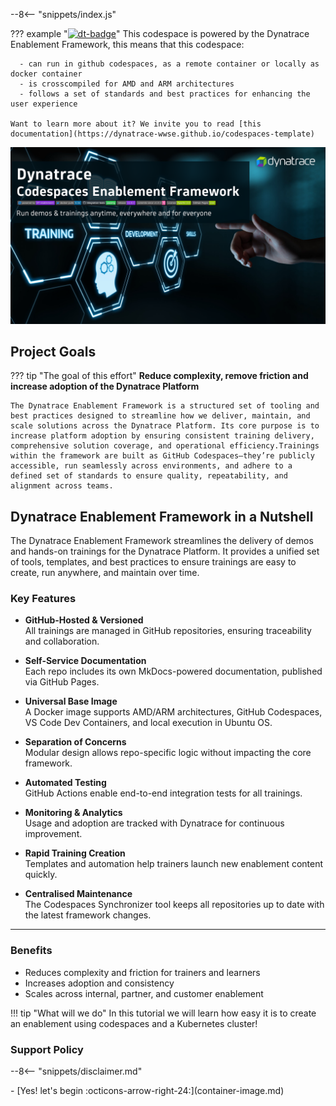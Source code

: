--8<-- "snippets/index.js"

??? example "[![dt-badge](https://img.shields.io/badge/powered_by-DT_enablement-8A2BE2?logo=dynatrace)](https://dynatrace-wwse.github.io/codespaces-synchronizer)"
    This codespace is powered by the Dynatrace Enablement Framework, this means that this codespace:

      - can run in github codespaces, as a remote container or locally as docker container
      - is crosscompiled for AMD and ARM architectures
      - follows a set of standards and best practices for enhancing the user experience
    
    Want to learn more about it? We invite you to read [this documentation](https://dynatrace-wwse.github.io/codespaces-template)

<p align="center">
  <img src="img/framework_banner.png" alt="DT Enablement Framework">
</p>


## Project Goals

??? tip "The goal of this effort"
    **Reduce complexity, remove friction and increase adoption of the Dynatrace Platform**

    The Dynatrace Enablement Framework is a structured set of tooling and best practices designed to streamline how we deliver, maintain, and scale solutions across the Dynatrace Platform. Its core purpose is to increase platform adoption by ensuring consistent training delivery, comprehensive solution coverage, and operational efficiency.Trainings within the framework are built as GitHub Codespaces—they’re publicly accessible, run seamlessly across environments, and adhere to a defined set of standards to ensure quality, repeatability, and alignment across teams.


## Dynatrace Enablement Framework in a Nutshell

The Dynatrace Enablement Framework streamlines the delivery of demos and hands-on trainings for the Dynatrace Platform. It provides a unified set of tools, templates, and best practices to ensure trainings are easy to create, run anywhere, and maintain over time.

### Key Features

- **GitHub-Hosted & Versioned**  
  All trainings are managed in GitHub repositories, ensuring traceability and collaboration.

- **Self-Service Documentation**  
  Each repo includes its own MkDocs-powered documentation, published via GitHub Pages.

- **Universal Base Image**  
  A Docker image supports AMD/ARM architectures, GitHub Codespaces, VS Code Dev Containers, and local execution in Ubuntu OS.

- **Separation of Concerns**  
  Modular design allows repo-specific logic without impacting the core framework.

- **Automated Testing**  
  GitHub Actions enable end-to-end integration tests for all trainings.

- **Monitoring & Analytics**  
  Usage and adoption are tracked with Dynatrace for continuous improvement.

- **Rapid Training Creation**  
  Templates and automation help trainers launch new enablement content quickly.

- **Centralised Maintenance**  
  The Codespaces Synchronizer tool keeps all repositories up to date with the latest framework changes.

---

### Benefits
- Reduces complexity and friction for trainers and learners  
- Increases adoption and consistency  
- Scales across internal, partner, and customer enablement


!!! tip "What will we do"
    In this tutorial we will learn how easy it is to create an enablement using codespaces and a Kubernetes cluster!

### Support Policy
--8<-- "snippets/disclaimer.md"


<div class="grid cards" markdown>
- [Yes! let's begin :octicons-arrow-right-24:](container-image.md)
</div>